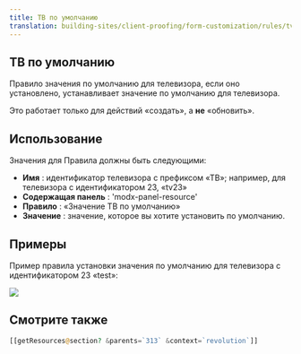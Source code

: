 ```yaml
---
title: ТВ по умолчанию
translation: building-sites/client-proofing/form-customization/rules/tv-default
---
```


## ТВ по умолчанию

Правило значения по умолчанию для телевизора, если оно установлено, устанавливает значение по умолчанию для телевизора.

Это работает только для действий «создать», а **не** «обновить».

## Использование

Значения для Правила должны быть следующими:

- **Имя** : идентификатор телевизора с префиксом «ТВ»; например, для телевизора с идентификатором 23, «tv23»
- **Содержащая панель** : 'modx-panel-resource'
- **Правило** : «Значение ТВ по умолчанию»
- **Значение** : значение, которое вы хотите установить по умолчанию.

## Примеры

Пример правила установки значения по умолчанию для телевизора с идентификатором 23 «test»:

![](/download/attachments/18678098/fc-tvDefault.png?version=1&modificationDate=1280153441000)

## Смотрите также

```php
[[getResources@section? &parents=`313` &context=`revolution`]]
```
